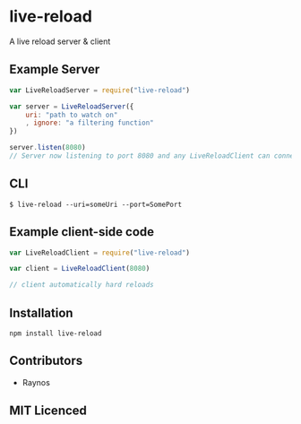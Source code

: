 # live-reload

A live reload server & client

## Example Server

``` js
var LiveReloadServer = require("live-reload")

var server = LiveReloadServer({
    uri: "path to watch on"
    , ignore: "a filtering function"
})

server.listen(8080)
// Server now listening to port 8080 and any LiveReloadClient can connect to it
```

## CLI

`$ live-reload --uri=someUri --port=SomePort`

## Example client-side code

``` js
var LiveReloadClient = require("live-reload")

var client = LiveReloadClient(8080)

// client automatically hard reloads
```

## Installation

`npm install live-reload`

## Contributors

 - Raynos

## MIT Licenced
